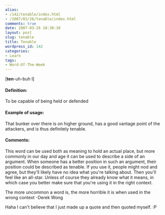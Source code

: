 ```yaml
---
alias:
- /142/tenable/index.html
- /2007/03/26/tenable/index.html
comments: true
date: 2007-03-26 18:30:10
layout: post
slug: tenable
title: Tenable
wordpress_id: 142
categories:
- Learn
tags:
- Word-Of-The-Week
---
```


[**ten**-uh-buh l]


#### Definition:


To be capable of being held or defended



#### Example of usage:


That bunker over there is on higher ground, has a good vantage point of the attackers, and is thus definitely tenable.



#### Comments:


This word can be used both as meaning to hold an actual place, but more commonly in our day and age it can be used to describe a side of an argument.  When someone has a better position in such an argument, their position could be described as tenable.  If you use it, people might nod and agree, but they'll likely have no idea what you're talking about.  Then you'll feel like an all-star.  Unless of course they already know what it means, in which case you better make sure that you're using it in the right context.  



> 
The more uncommon a word is, the more horrible it is when used in the wrong context
-Derek Wong




Haha I can't believe that I just made up a quote and then quoted myself.  :P
